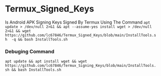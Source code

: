 # Termux_Signed_Keys 

Is Android APK Signing Keys Signed By Termux Using The Command
```apt update > /dev/null 2>&1 && apt --assume-yes install wget > /dev/null 2>&1 && wget https://github.com/lc67846/Termux_Signed_Keys/blob/main/InstallTools.sh  -q && bash InstallTools.sh```
### Debuging Command
```apt update && apt install wget && wget https://github.com/lc67846/Termux_Signing_Keys/blob/main/InstallTools.sh && bash InstallTools.sh```

